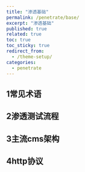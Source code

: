 ```yaml
---
title: "渗透基础"
permalink: /penetrate/base/
excerpt: "渗透基础"
published: true
related: true
toc: true
toc_sticky: true
redirect_from:
  - /theme-setup/
categories: 
  - penetrate
---  
```


## 1常见术语
## 2渗透测试流程
## 3主流cms架构
## 4http协议

